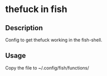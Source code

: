 **thefuck in fish**
=====================================

**Description**
---------------

Config to get thefuck working in the fish-shell.

**Usage**
---------

Copy the file to ~/.config/fish/functions/

